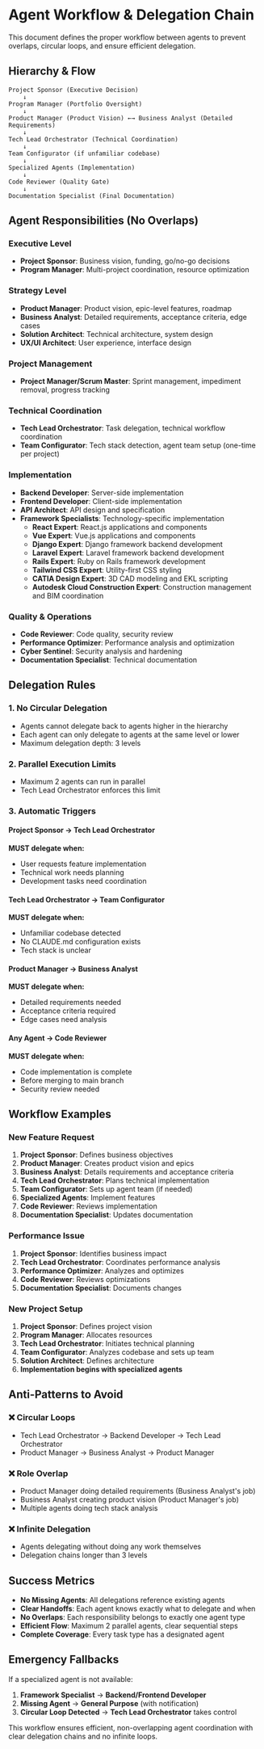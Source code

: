 # Agent Workflow & Delegation Chain

This document defines the proper workflow between agents to prevent overlaps, circular loops, and ensure efficient delegation.

## Hierarchy & Flow

```
Project Sponsor (Executive Decision)
    ↓
Program Manager (Portfolio Oversight)
    ↓
Product Manager (Product Vision) ←→ Business Analyst (Detailed Requirements)
    ↓
Tech Lead Orchestrator (Technical Coordination)
    ↓
Team Configurator (if unfamiliar codebase)
    ↓
Specialized Agents (Implementation)
    ↓
Code Reviewer (Quality Gate)
    ↓
Documentation Specialist (Final Documentation)
```

## Agent Responsibilities (No Overlaps)

### Executive Level
- **Project Sponsor**: Business vision, funding, go/no-go decisions
- **Program Manager**: Multi-project coordination, resource optimization

### Strategy Level
- **Product Manager**: Product vision, epic-level features, roadmap
- **Business Analyst**: Detailed requirements, acceptance criteria, edge cases
- **Solution Architect**: Technical architecture, system design
- **UX/UI Architect**: User experience, interface design

### Project Management
- **Project Manager/Scrum Master**: Sprint management, impediment removal, progress tracking

### Technical Coordination
- **Tech Lead Orchestrator**: Task delegation, technical workflow coordination
- **Team Configurator**: Tech stack detection, agent team setup (one-time per project)

### Implementation
- **Backend Developer**: Server-side implementation
- **Frontend Developer**: Client-side implementation
- **API Architect**: API design and specification
- **Framework Specialists**: Technology-specific implementation
  - **React Expert**: React.js applications and components
  - **Vue Expert**: Vue.js applications and components
  - **Django Expert**: Django framework backend development
  - **Laravel Expert**: Laravel framework backend development
  - **Rails Expert**: Ruby on Rails framework development
  - **Tailwind CSS Expert**: Utility-first CSS styling
  - **CATIA Design Expert**: 3D CAD modeling and EKL scripting
  - **Autodesk Cloud Construction Expert**: Construction management and BIM coordination

### Quality & Operations
- **Code Reviewer**: Code quality, security review
- **Performance Optimizer**: Performance analysis and optimization
- **Cyber Sentinel**: Security analysis and hardening
- **Documentation Specialist**: Technical documentation

## Delegation Rules

### 1. No Circular Delegation
- Agents cannot delegate back to agents higher in the hierarchy
- Each agent can only delegate to agents at the same level or lower
- Maximum delegation depth: 3 levels

### 2. Parallel Execution Limits
- Maximum 2 agents can run in parallel
- Tech Lead Orchestrator enforces this limit

### 3. Automatic Triggers

#### Project Sponsor → Tech Lead Orchestrator
**MUST delegate when:**
- User requests feature implementation
- Technical work needs planning
- Development tasks need coordination

#### Tech Lead Orchestrator → Team Configurator
**MUST delegate when:**
- Unfamiliar codebase detected
- No CLAUDE.md configuration exists
- Tech stack is unclear

#### Product Manager → Business Analyst
**MUST delegate when:**
- Detailed requirements needed
- Acceptance criteria required
- Edge cases need analysis

#### Any Agent → Code Reviewer
**MUST delegate when:**
- Code implementation is complete
- Before merging to main branch
- Security review needed

## Workflow Examples

### New Feature Request
1. **Project Sponsor**: Defines business objectives
2. **Product Manager**: Creates product vision and epics
3. **Business Analyst**: Details requirements and acceptance criteria
4. **Tech Lead Orchestrator**: Plans technical implementation
5. **Team Configurator**: Sets up agent team (if needed)
6. **Specialized Agents**: Implement features
7. **Code Reviewer**: Reviews implementation
8. **Documentation Specialist**: Updates documentation

### Performance Issue
1. **Project Sponsor**: Identifies business impact
2. **Tech Lead Orchestrator**: Coordinates performance analysis
3. **Performance Optimizer**: Analyzes and optimizes
4. **Code Reviewer**: Reviews optimizations
5. **Documentation Specialist**: Documents changes

### New Project Setup
1. **Project Sponsor**: Defines project vision
2. **Program Manager**: Allocates resources
3. **Tech Lead Orchestrator**: Initiates technical planning
4. **Team Configurator**: Analyzes codebase and sets up team
5. **Solution Architect**: Defines architecture
6. **Implementation begins with specialized agents**

## Anti-Patterns to Avoid

### ❌ Circular Loops
- Tech Lead Orchestrator → Backend Developer → Tech Lead Orchestrator
- Product Manager → Business Analyst → Product Manager

### ❌ Role Overlap
- Product Manager doing detailed requirements (Business Analyst's job)
- Business Analyst creating product vision (Product Manager's job)
- Multiple agents doing tech stack analysis

### ❌ Infinite Delegation
- Agents delegating without doing any work themselves
- Delegation chains longer than 3 levels

## Success Metrics

- **No Missing Agents**: All delegations reference existing agents
- **Clear Handoffs**: Each agent knows exactly what to delegate and when
- **No Overlaps**: Each responsibility belongs to exactly one agent type
- **Efficient Flow**: Maximum 2 parallel agents, clear sequential steps
- **Complete Coverage**: Every task type has a designated agent

## Emergency Fallbacks

If a specialized agent is not available:
1. **Framework Specialist** → **Backend/Frontend Developer**
2. **Missing Agent** → **General Purpose** (with notification)
3. **Circular Loop Detected** → **Tech Lead Orchestrator** takes control

This workflow ensures efficient, non-overlapping agent coordination with clear delegation chains and no infinite loops.
